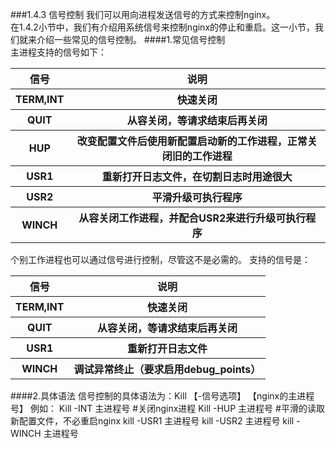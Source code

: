###1.4.3 信号控制
我们可以用向进程发送信号的方式来控制nginx。  
在1.4.2小节中，我们有介绍用系统信号来控制nginx的停止和重启。这一小节，我们就来介绍一些常见的信号控制。
####1.常见信号控制    
主进程支持的信号如下：
<table>
    <thead>
        <tr>
            <th>信号</th>
            <th>说明</th>
        </tr>
    </thead>
    <tbody>
       <tr>
           <th>TERM,INT</th>
           <th>快速关闭<br></th>
       </tr>
       <tr>
           <th>QUIT</th>
           <th>从容关闭，等请求结束后再关闭<br></th>
       </tr>
       <tr>
           <th>HUP</th>
           <th>改变配置文件后使用新配置启动新的工作进程，正常关闭旧的工作进程<br></th>
       </tr>
       <tr>
           <th>USR1</th>
           <th>重新打开日志文件，在切割日志时用途很大<br></th>
       </tr>
       <tr>
           <th>USR2</th>
           <th>平滑升级可执行程序<br></th>
       </tr>
       <tr>
           <th>WINCH</th>
           <th>从容关闭工作进程，并配合USR2来进行升级可执行程序<br></th>
       </tr>
    </tbody>
</table>
个别工作进程也可以通过信号进行控制，尽管这不是必需的。 支持的信号是：
<table>
    <thead>
        <tr>
            <th>信号</th>
            <th>说明</th>
        </tr>
    </thead>
    <tbody>
       <tr>
           <th>TERM,INT</th>
           <th>快速关闭<br></th>
       </tr>
       <tr>
           <th>QUIT</th>
           <th>从容关闭，等请求结束后再关闭<br></th>
       </tr>
       <tr>
           <th>USR1</th>
           <th>重新打开日志文件<br></th>
       </tr>
       <tr>
           <th>WINCH</th>
           <th>调试异常终止（要求启用debug_points）<br></th>
       </tr>
    </tbody>
</table>
####2.具体语法
信号控制的具体语法为：Kill 【-信号选项】 【nginx的主进程号】
例如：
Kill -INT 主进程号  #关闭nginx进程
Kill -HUP 主进程号  #平滑的读取新配置文件，不必重启nginx
kill -USR1 主进程号 
kill -USR2 主进程号 
kill -WINCH 主进程号 